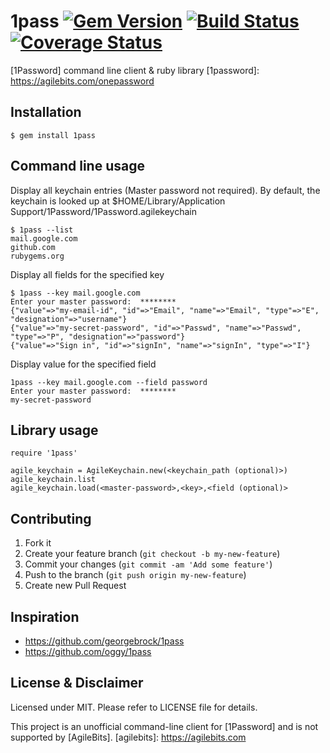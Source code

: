 # 1pass [![Gem Version](https://badge.fury.io/rb/1pass.png)](http://badge.fury.io/rb/1pass) [![Build Status](https://travis-ci.org/dlokesh/1pass.png)](https://travis-ci.org/dlokesh/1pass) [![Coverage Status](https://coveralls.io/repos/dlokesh/1pass/badge.png?branch=master)](https://coveralls.io/r/dlokesh/1pass?branch=master)

[1Password] command line client & ruby library
[1password]: https://agilebits.com/onepassword

## Installation

    $ gem install 1pass

## Command line usage

Display all keychain entries (Master password not required). By default, the keychain is looked up at $HOME/Library/Application Support/1Password/1Password.agilekeychain

    $ 1pass --list
    mail.google.com
    github.com
    rubygems.org

    
Display all fields for the specified key    

    $ 1pass --key mail.google.com
    Enter your master password:  ********
    {"value"=>"my-email-id", "id"=>"Email", "name"=>"Email", "type"=>"E", "designation"=>"username"}
    {"value"=>"my-secret-password", "id"=>"Passwd", "name"=>"Passwd", "type"=>"P", "designation"=>"password"}
    {"value"=>"Sign in", "id"=>"signIn", "name"=>"signIn", "type"=>"I"}
    
Display value for the specified field

    1pass --key mail.google.com --field password
    Enter your master password:  ********
    my-secret-password
    
## Library usage
    
    require '1pass'

    agile_keychain = AgileKeychain.new(<keychain_path (optional)>)
    agile_keychain.list
    agile_keychain.load(<master-password>,<key>,<field (optional)>
    
## Contributing

1. Fork it
2. Create your feature branch (`git checkout -b my-new-feature`)
3. Commit your changes (`git commit -am 'Add some feature'`)
4. Push to the branch (`git push origin my-new-feature`)
5. Create new Pull Request

## Inspiration

* https://github.com/georgebrock/1pass
* https://github.com/oggy/1pass
    
## License & Disclaimer

Licensed under MIT. Please refer to LICENSE file for details.

This project is an unofficial command-line client for [1Password] and is not supported by [AgileBits].
[agilebits]: https://agilebits.com

    

